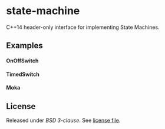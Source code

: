 # state-machine

C++14 header-only interface for implementing State Machines.

## Examples

#### OnOffSwitch

#### TimedSwitch

#### Moka

## License

Released under *BSD 3-clause*. See [license file](LICENSE).
